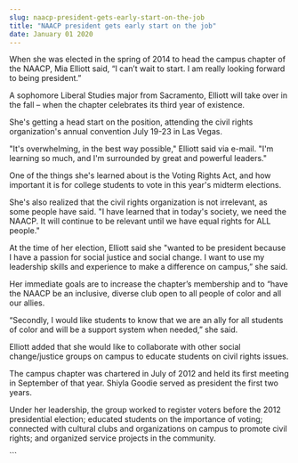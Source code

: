 ```yaml
---
slug: naacp-president-gets-early-start-on-the-job
title: "NAACP president gets early start on the job"
date: January 01 2020
---
```


  
<p>
  When she was elected in the spring of 2014 to head the campus chapter of the
  NAACP, Mia Elliott said, “I can’t wait to start. I am really looking forward
  to being president.”
</p>
<p>
  A sophomore Liberal Studies major from Sacramento, Elliott will take over in
  the fall – when the chapter celebrates its third year of existence.
</p>
<p>
  She's getting a head start on the position, attending the civil rights
  organization's annual convention July 19-23 in Las Vegas.
</p>
<p>
  "It's overwhelming, in the best way possible," Elliott said via e-mail. "I'm
  learning so much, and I'm surrounded by great and powerful leaders."
</p>
<p>
  One of the things she's learned about is the Voting Rights Act, and how
  important it is for college students to vote in this year's midterm elections.
</p>
<p>
  She's also realized that the civil rights organization is not irrelevant, as
  some people have said. "I have learned that in today's society, we need the
  NAACP. It will continue to be relevant until we have equal rights for ALL
  people."
</p>
<p>
  At the time of her election, Elliott said she "wanted to be president because
  I have a passion for social justice and social change. I want to use my
  leadership skills and experience to make a difference on campus,” she said.
</p>
<p>
  Her immediate goals are to increase the chapter’s membership and to “have the
  NAACP be an inclusive, diverse club open to all people of color and all our
  allies.
</p>
<p>
  “Secondly, I would like students to know that we are an ally for all students
  of color and will be a support system when needed,” she said.
</p>
<p>
  Elliott added that she would like to collaborate with other social
  change/justice groups on campus to educate students on civil rights issues.
</p>
<p>
  The campus chapter was chartered in July of 2012 and held its first meeting in
  September of that year. Shiyla Goodie served as president the first two years.
</p>
<p>
  Under her leadership, the group worked to register voters before the 2012
  presidential election; educated students on the importance of voting;
  connected with cultural clubs and organizations on campus to promote civil
  rights; and organized service projects in the community.
</p>
```
